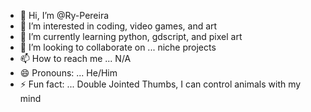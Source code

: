 - 👋 Hi, I’m @Ry-Pereira
- 👀 I’m interested in coding, video games, and art
- 🌱 I’m currently learning python, gdscript, and pixel art
- 💞️ I’m looking to collaborate on ... niche projects
- 📫 How to reach me ... N/A
- 😄 Pronouns: ... He/Him
- ⚡ Fun fact: ... Double Jointed Thumbs, I can control animals with my mind

<!---
Ry-Pereira/Ry-Pereira is a ✨ special ✨ repository because its `README.md` (this file) appears on your GitHub profile.
You can click the Preview link to take a look at your changes.
--->
